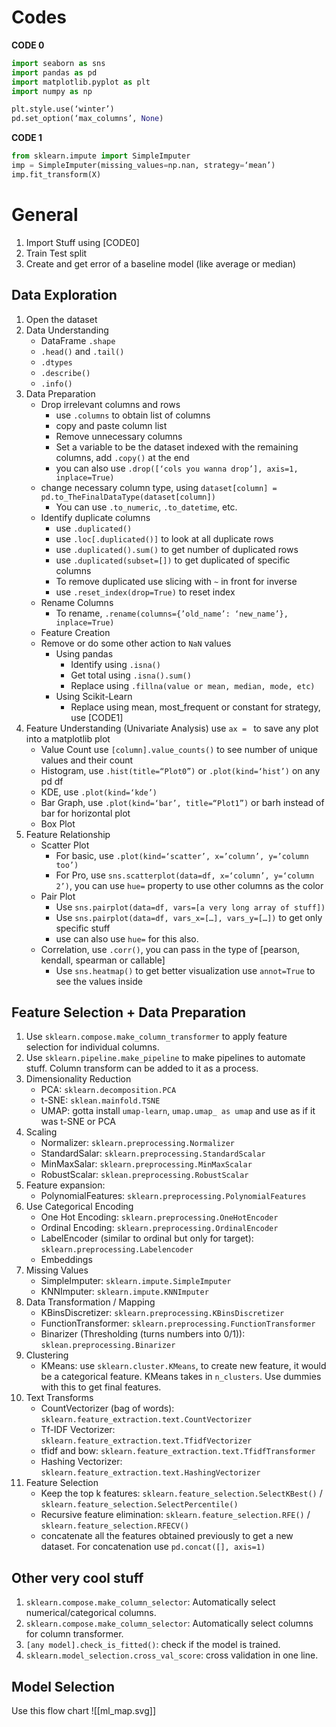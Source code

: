 # Codes
**CODE 0**
```python
import seaborn as sns
import pandas as pd
import matplotlib.pyplot as plt
import numpy as np

plt.style.use(‘winter’)
pd.set_option(‘max_columns’, None)
```
**CODE 1**
```Python
from sklearn.impute import SimpleImputer
imp = SimpleImputer(missing_values=np.nan, strategy=‘mean’)
imp.fit_transform(X)
```


# General

1. Import Stuff using [CODE0]
2. Train Test split
3. Create and get error of a baseline model (like average or median)
## Data Exploration

1. Open the dataset
2. Data Understanding
	-  DataFrame `.shape`
	- `.head()` and `.tail()`
	- `.dtypes`
	- `.describe()`
	- `.info()`
3. Data Preparation
	- Drop irrelevant columns and rows
		- use `.columns` to obtain list of columns
		- copy and paste column list
		- Remove unnecessary columns
		- Set a variable to be the dataset indexed with the remaining columns, add `.copy()` at the end
		- you can also use `.drop([‘cols you wanna drop’], axis=1, inplace=True)`
	- change necessary column type, using `dataset[column] = pd.to_TheFinalDataType(dataset[column])`
		- You can use `.to_numeric`, `.to_datetime`, etc.
	- Identify duplicate columns
		- use `.duplicated()`
		- use `.loc[.duplicated()]` to look at all duplicate rows
		- use `.duplicated().sum()` to get number of duplicated rows
		- use `.duplicated(subset=[])` to get duplicated of specific columns
		- To remove duplicated use slicing with `~` in front for inverse
		- use `.reset_index(drop=True)` to reset index
	- Rename Columns
		- To rename, `.rename(columns={’old_name’: ‘new_name’}, inplace=True)`
	- Feature Creation
	- Remove or do some other action to `NaN` values
		- Using pandas
			- Identify using `.isna()`
			- Get total using `.isna().sum()`
			- Replace using `.fillna(value or mean, median, mode, etc)`
		- Using Scikit-Learn
			- Replace using mean, most_frequent or constant for strategy, use [CODE1]
4. Feature Understanding (Univariate Analysis) use `ax = ` to save any plot into a matplotlib plot
	- Value Count use `[column].value_counts()` to see number of unique values and their count
	- Histogram, use `.hist(title=“Plot0”)` or `.plot(kind=‘hist’)` on any pd df
	- KDE, use `.plot(kind=‘kde’)`
	- Bar Graph, use `.plot(kind=‘bar’, title=“Plot1”)` or barh instead of bar for horizontal plot
	- Box Plot
5. Feature Relationship
	- Scatter Plot
		- For basic, use `.plot(kind=‘scatter’, x=’column’, y=’column too’)`
		- For Pro, use `sns.scatterplot(data=df, x=‘column’, y=‘column 2’)`, you can use `hue=` property to use other columns as the color 
	- Pair Plot
		- Use `sns.pairplot(data=df, vars=[a very long array of stuff])`
		- Use `sns.pairplot(data=df, vars_x=[…], vars_y=[…])` to get only specific stuff
		- use can also use `hue=` for this also.
	- Correlation, use `.corr()`, you can pass in the type of [pearson, kendall, spearman or callable] 
		- Use `sns.heatmap()` to get better visualization use `annot=True` to see the values inside

## Feature Selection + Data Preparation

1. Use `sklearn.compose.make_column_transformer` to apply feature selection for individual columns.
2. Use `sklearn.pipeline.make_pipeline` to make pipelines to automate stuff. Column transform can be added to it as a process.
3. Dimensionality Reduction
	- PCA: `sklearn.decomposition.PCA`
	- t-SNE: `sklean.mainfold.TSNE`
	- UMAP: gotta install `umap-learn`, `umap.umap_ as umap` and use as if it was t-SNE or PCA
4. Scaling
	- Normalizer: `sklearn.preprocessing.Normalizer`
	- StandardSalar: `sklearn.preprocessing.StandardScalar`
	- MinMaxSalar: `sklearn.preprocessing.MinMaxScalar`
	- RobustScalar: `sklean.preprocessing.RobustScalar`
5. Feature expansion:
	- PolynomialFeatures: `sklearn.preprocessing.PolynomialFeatures`
6. Use Categorical Encoding
	- One Hot Encoding: `sklearn.preprocessing.OneHotEncoder`
	- Ordinal Encoding: `sklearn.preprocessing.OrdinalEncoder`
	- LabelEncoder (similar to ordinal but only for target): `sklearn.preprocessing.Labelencoder`
	- Embeddings
7. Missing Values
	- SimpleImputer: `sklearn.impute.SimpleImputer`
	- KNNImputer: `sklearn.impute.KNNImputer`
8. Data Transformation / Mapping
	- KBinsDiscretizer: `sklearn.preprocessing.KBinsDiscretizer`
	- FunctionTransformer: `sklearn.preprocessing.FunctionTransformer`
	- Binarizer (Thresholding (turns numbers into 0/1)): `sklean.preprocessing.Binarizer`
9. Clustering
	- KMeans: use `sklearn.cluster.KMeans`, to create new feature, it would be a categorical feature. KMeans takes in `n_clusters`. Use dummies with this to get final features.
10. Text Transforms
	- CountVectorizer (bag of words): `sklearn.feature_extraction.text.CountVectorizer`
	- Tf-IDF Vectorizer: `sklearn.feature_extraction.text.TfidfVectorizer`
	- tfidf and bow: `sklearn.feature_extraction.text.TfidfTransformer`
	- Hashing Vectorizer: `sklearn.feature_extraction.text.HashingVectorizer`
11. Feature Selection
	- Keep the top k features: `sklearn.feature_selection.SelectKBest()` / `sklearn.feature_selection.SelectPercentile()`
	- Recursive feature elimination: `sklearn.feature_selection.RFE()` / `sklearn.feature_selection.RFECV()`
	- concatenate all the features obtained previously to get a new dataset. For concatenation use `pd.concat([], axis=1)`

## Other very cool stuff
1. `sklearn.compose.make_column_selector`: Automatically select numerical/categorical columns.
2. `sklearn.compose.make_column_selector`: Automatically select columns for column transformer.
3. `[any model].check_is_fitted()`: check if the model is trained.
4. `sklearn.model_selection.cross_val_score`: cross validation in one line.
## Model Selection

Use this flow chart
![[ml_map.svg]]
